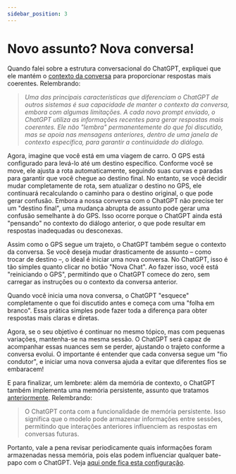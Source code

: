 ```yaml
---
sidebar_position: 3
---
```

# Novo assunto? Nova conversa!
Quando falei sobre a estrutura conversacional do ChatGPT, expliquei que ele mantém o [contexto da conversa](../construcao/porqueChatGPT#o-contexto-da-conversa) para proporcionar respostas mais coerentes. Relembrando:

>*Uma das principais características que diferenciam o ChatGPT de outros sistemas é sua capacidade de manter o contexto da conversa, embora com algumas limitações. A cada novo prompt enviado, o ChatGPT utiliza as informações recentes para gerar respostas mais coerentes. Ele não "lembra" permanentemente do que foi discutido, mas se apoia nas mensagens anteriores, dentro de uma janela de contexto específica, para garantir a continuidade do diálogo.*

Agora, imagine que você está em uma viagem de carro. O GPS está configurado para levá-lo até um destino específico. Conforme você se move, ele ajusta a rota automaticamente, seguindo suas curvas e paradas para garantir que você chegue ao destino final. No entanto, se você decidir mudar completamente de rota, sem atualizar o destino no GPS, ele continuará recalculando o caminho para o destino original, o que pode gerar confusão. Embora a nossa conversa com o ChatGPT não precise ter um "destino final", uma mudança abrupta de assunto pode gerar uma confusão semelhante à do GPS. Isso ocorre porque o ChatGPT ainda está "pensando" no contexto do diálogo anterior, o que pode resultar em respostas inadequadas ou desconexas.

Assim como o GPS segue um trajeto, o ChatGPT também segue o contexto da conversa. Se você deseja mudar drasticamente de assunto – como trocar de destino –, o ideal é iniciar uma nova conversa. No ChatGPT, isso é tão simples quanto clicar no botão "Nova Chat". Ao fazer isso, você está "reiniciando o GPS", permitindo que o ChatGPT comece do zero, sem carregar as instruções ou o contexto da conversa anterior.

Quando você inicia uma nova conversa, o ChatGPT "esquece" completamente o que foi discutido antes e começa com uma "folha em branco". Essa prática simples pode fazer toda a diferença para obter respostas mais claras e diretas.

Agora, se o seu objetivo é continuar no mesmo tópico, mas com pequenas variações, mantenha-se na mesma sessão. O ChatGPT será capaz de acompanhar essas nuances sem se perder, ajustando o trajeto conforme a conversa evolui. O importante é entender que cada conversa segue um "fio condutor", e iniciar uma nova conversa ajuda a evitar que diferentes fios se embaracem!

E para finalizar, um lembrete: além da memória de contexto, o ChatGPT também implementa uma memória persistente, assunto que tratamos [anteriormente](../construcao/porqueChatGPT#a-mem%C3%B3ria-e-seu-o-gerenciamento). Relembrando:

>O ChatGPT conta com a funcionalidade de memória persistente. Isso significa que o modelo pode armazenar informações entre sessões, permitindo que interações anteriores influenciem as respostas em conversas futuras.

Portanto, vale a pena revisar periodicamente quais informações foram armazenadas nessa memória, pois elas podem influenciar qualquer bate-papo com o ChatGPT. Veja [aqui onde fica esta configuração](../construcao/porqueChatGPT#a-mem%C3%B3ria-e-seu-o-gerenciamento).